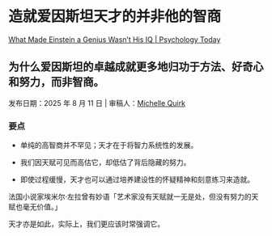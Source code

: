 # 造就爱因斯坦天才的并非他的智商

[What Made Einstein a Genius Wasn’t His IQ | Psychology Today](https://www.psychologytoday.com/us/blog/curiosity-code/202508/what-made-einstein-a-genius-wasnt-his-iq)

## 为什么爱因斯坦的卓越成就更多地归功于方法、好奇心和努力，而非智商。

发布日期：2025 年 8 月 11 日 | 审稿人：[Michelle Quirk](https://www.psychologytoday.com/us/docs/editorial-process)

### 要点

- 单纯的高智商并不罕见；天才在于将智力系统性的发展。

- 我们因天赋可见而高估它，却低估了背后隐藏的努力。

- 即使过程缓慢，天才也可以通过培养建设性的怀疑精神和刻意练习来造就。

法国小说家埃米尔·左拉曾有妙语「艺术家没有天赋就一无是处，但没有努力的天赋也毫无价值。」

天才亦是如此，实际上，我们更应该时常强调它。